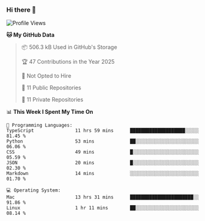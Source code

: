 ### Hi there 👋

<!--
**huayuan4396/huayuan4396** is a ✨ _special_ ✨ repository because its `README.md` (this file) appears on your GitHub profile.

Here are some ideas to get you started:

- 🔭 I’m currently working on ...
- 🌱 I’m currently learning ...
- 👯 I’m looking to collaborate on ...
- 🤔 I’m looking for help with ...
- 💬 Ask me about ...
- 📫 How to reach me: ...
- 😄 Pronouns: ...
- ⚡ Fun fact: ...
-->

<!--START_SECTION:waka-->
![Profile Views](http://img.shields.io/badge/Profile%20Views-2-blue)

**🐱 My GitHub Data** 

> 📦 506.3 kB Used in GitHub's Storage 
 > 
> 🏆 47 Contributions in the Year 2025
 > 
> 🚫 Not Opted to Hire
 > 
> 📜 11 Public Repositories 
 > 
> 🔑 11 Private Repositories 
 > 
📊 **This Week I Spent My Time On** 

```text
💬 Programming Languages: 
TypeScript               11 hrs 59 mins      ████████████████████░░░░░   81.45 % 
Python                   53 mins             ██░░░░░░░░░░░░░░░░░░░░░░░   06.06 % 
CSS                      49 mins             █░░░░░░░░░░░░░░░░░░░░░░░░   05.59 % 
JSON                     20 mins             █░░░░░░░░░░░░░░░░░░░░░░░░   02.30 % 
Markdown                 14 mins             ░░░░░░░░░░░░░░░░░░░░░░░░░   01.70 % 

💻 Operating System: 
Mac                      13 hrs 31 mins      ███████████████████████░░   91.86 % 
Linux                    1 hr 11 mins        ██░░░░░░░░░░░░░░░░░░░░░░░   08.14 % 
```


<!--END_SECTION:waka-->
